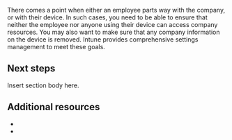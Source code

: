 There comes a point when either an employee parts way with the company, or with their device. In such cases, you need to be able to ensure that neither the employee nor anyone using their device can access company resources. You may also want to make sure that any company information on the device is removed. Intune provides comprehensive settings management to meet these goals.

## Next steps
Insert section body here.

## Additional resources

-

-

